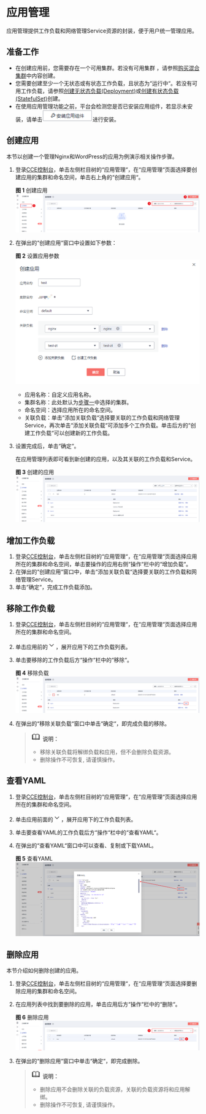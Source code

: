 # 应用管理<a name="cce_01_0235"></a>

应用管理提供工作负载和网络管理Service资源的封装，便于用户统一管理应用。

## 准备工作<a name="section5307165133219"></a>

-   在创建应用前，您需要存在一个可用集群。若没有可用集群 ，请参照[购买混合集群](购买混合集群.md)中内容创建。
-   您需要创建至少一个无状态或有状态工作负载，且状态为“运行中“。若没有可用工作负载，请参照[创建无状态负载\(Deployment\)](创建无状态负载(Deployment).md)或[创建有状态负载\(StatefulSet\)](创建有状态负载(StatefulSet).md)创建。
-   在使用应用管理功能之前，平台会检测您是否已安装应用组件，若显示未安装，请单击![](figures/zh-cn_image_0219306966.png)进行安装。

## 创建应用<a name="section787611511715"></a>

本节以创建一个管理Nginx和WordPress的应用为例演示相关操作步骤。

1.  <a name="li136571149356"></a>登录[CCE控制台](https://console.huaweicloud.com/cce2.0/?utm_source=helpcenter)，单击左侧栏目树的“应用管理“，在“应用管理“页面选择要创建应用的集群和命名空间，单击右上角的“创建应用“。

    **图 1**  创建应用<a name="fig127841821192212"></a>  
    ![](figures/创建应用.png "创建应用")

2.  在弹出的“创建应用“窗口中设置如下参数：

    **图 2**  设置应用参数<a name="fig1237952516588"></a>  
    ![](figures/设置应用参数.png "设置应用参数")

    -   应用名称：自定义应用名称。
    -   集群名称：此处默认为[步骤一](#li136571149356)中选择的集群。
    -   命名空间：选择应用所在的命名空间。
    -   关联负载：单击“添加关联负载“选择要关联的工作负载和网络管理Service，再次单击“添加关联负载“可添加多个工作负载。单击后方的“创建工作负载“可以创建新的工作负载。

3.  设置完成后，单击“确定“。

    在应用管理列表即可看到新创建的应用，以及其关联的工作负载和Service。

    **图 3**  创建的应用<a name="fig053791214318"></a>  
    ![](figures/创建的应用.png "创建的应用")


## 增加工作负载<a name="section47959461614"></a>

1.  登录[CCE控制台](https://console.huaweicloud.com/cce2.0/?utm_source=helpcenter)，单击左侧栏目树的“应用管理“，在“应用管理“页面选择应用所在的集群和命名空间，单击要操作的应用右侧“操作“栏中的“增加负载“。
2.  在弹出的“创建应用“窗口中，单击“添加关联负载“选择要关联的工作负载和网络管理Service。
3.  单击“确定“，完成工作负载添加。

## 移除工作负载<a name="section1910644291617"></a>

1.  登录[CCE控制台](https://console.huaweicloud.com/cce2.0/?utm_source=helpcenter)，单击左侧栏目树的“应用管理“，在“应用管理“页面选择应用所在的集群和命名空间。
2.  单击应用前的![](figures/zh-cn_image_0200664332.png)，展开应用下的工作负载列表。
3.  单击要移除的工作负载后方“操作“栏中的“移除“。

    **图 4**  移除负载<a name="fig215715811310"></a>  
    ![](figures/移除负载.png "移除负载")

4.  在弹出的“移除关联负载“窗口中单击“确定“，即完成负载的移除。

    >![](public_sys-resources/icon-note.gif) **说明：**   
    >-   移除关联负载将解绑负载和应用，但不会删除负载资源。  
    >-   删除操作不可恢复, 请谨慎操作。  


## 查看YAML<a name="section717417200324"></a>

1.  登录[CCE控制台](https://console.huaweicloud.com/cce2.0/?utm_source=helpcenter)，单击左侧栏目树的“应用管理“，在“应用管理“页面选择应用所在的集群和命名空间。
2.  单击应用前面的![](figures/zh-cn_image_0200664817.png)，展开应用下的工作负载列表。
3.  单击要查看YAML的工作负载后方“操作“栏中的“查看YAML“。
4.  在弹出的“查看YAML“窗口中可以查看、复制或下载YAML。

    **图 5**  查看YAML<a name="fig1913813123620"></a>  
    ![](figures/查看YAML.png "查看YAML")


## 删除应用<a name="section1358353114136"></a>

本节介绍如何删除创建的应用。

1.  登录[CCE控制台](https://console.huaweicloud.com/cce2.0/?utm_source=helpcenter)，单击左侧栏目树的“应用管理“，在“应用管理“页面选择要删除应用的集群和命名空间。
2.  在应用列表中找到要删除的应用，单击应用后方“操作“栏中的“删除“。

    **图 6**  删除应用<a name="fig890882171215"></a>  
    ![](figures/删除应用.png "删除应用")

3.  在弹出的“删除应用“窗口中单击“确定“，即完成删除。

    >![](public_sys-resources/icon-note.gif) **说明：**   
    >-   删除应用不会删除关联的负载资源，关联的负载资源将和应用解绑。  
    >-   删除操作不可恢复, 请谨慎操作。  


